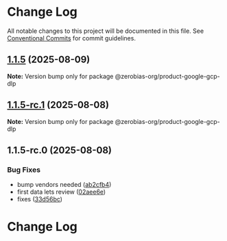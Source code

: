 # Change Log

All notable changes to this project will be documented in this file.
See [Conventional Commits](https://conventionalcommits.org) for commit guidelines.

## [1.1.5](https://github.com/zerobias-org/product/compare/@zerobias-org/product-google-gcp-dlp@1.1.5-rc.1...@zerobias-org/product-google-gcp-dlp@1.1.5) (2025-08-09)

**Note:** Version bump only for package @zerobias-org/product-google-gcp-dlp





## [1.1.5-rc.1](https://github.com/zerobias-org/product/compare/@zerobias-org/product-google-gcp-dlp@1.1.5-rc.0...@zerobias-org/product-google-gcp-dlp@1.1.5-rc.1) (2025-08-08)

**Note:** Version bump only for package @zerobias-org/product-google-gcp-dlp





## 1.1.5-rc.0 (2025-08-08)


### Bug Fixes

* bump vendors needed ([ab2cfb4](https://github.com/zerobias-org/product/commit/ab2cfb4a9cf2e3008e08b068f98011fec096c932))
* first data lets review ([02aee6e](https://github.com/zerobias-org/product/commit/02aee6e8c4f11675de7c63a00f4c8254a67a4dd7))
* fixes ([33d56bc](https://github.com/zerobias-org/product/commit/33d56bcaedf3fa5e3939a33c0fb57eda53539d05))





# Change Log
